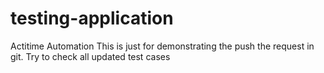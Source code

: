 # testing-application
Actitime Automation
This is just for demonstrating the push the request in git. Try to check all updated test cases
